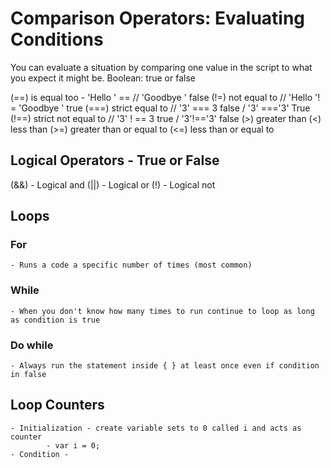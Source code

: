 # Comparison Operators: Evaluating Conditions

You can evaluate a situation by comparing one value in the script to what you expect it might be.
Boolean: true or false

(==) is equal too
    - 'Hello ' == // 'Goodbye ' false
(!=) not equal to // 'Hello '! = 'Goodbye ' true
(===) strict equal to // '3' === 3 false / '3' ==='3' True
(!==) strict not equal to // '3' ! == 3 true / '3'!=='3' false
(>) greater than
(<) less than
(>=) greater than or equal to 
(<=) less than or equal to

## Logical Operators - True or False

(&&) - Logical and
(||) - Logical or
(!) - Logical not

## Loops

### For
    - Runs a code a specific number of times (most common)
### While
    - When you don't know how many times to run continue to loop as long as condition is true
### Do while
    - Always run the statement inside { } at least once even if condition in false

## Loop Counters
    - Initialization - create variable sets to 0 called i and acts as counter
            - var i = 0;
    - Condition - 

